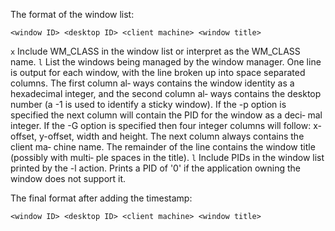 The format of the window list:

  `<window ID> <desktop ID> <client machine> <window title>`
  
  `x` Include WM_CLASS in the window list or interpret <WIN> as the WM_CLASS name.
  `l` List the windows being managed by the window manager. One line  is  output  for  each
                    window,  with  the line broken up into space separated columns.  The first column al‐
                    ways contains the window identity as a hexadecimal integer, and the second column al‐
                    ways  contains  the desktop number (a -1 is used to identify a sticky window). If the
                    -p option is specified the next column will contain the PID for the window as a deci‐
                    mal  integer.  If  the  -G option is specified then four integer columns will follow:
                    x-offset, y-offset, width and height. The next column always contains the client  ma‐
                    chine name. The remainder of the line contains the window title (possibly with multi‐
                    ple spaces in the title).
  `l` Include PIDs in the window list printed by the -l action. Prints a PID of '0' if  the
                    application owning the window does not support it.

The final format after adding the timestamp:

  `<window ID> <desktop ID> <client machine> <window title>`
